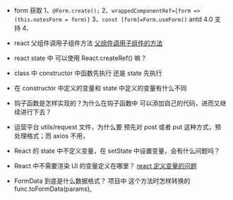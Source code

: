 - form 获取
  1、`@Form.create();`
  2、`wrappedComponentRef={form => (this.notesForm = form)}`
  3、`const [form]=Form.useForm()` antd 4.0 支持
  4、

- react
  父组件调用子组件方法 [父组件调用子组件的方法](https://www.jianshu.com/p/2a3055b84a67)

- react state 中 可以使用 React.createRef() 嘛？

- class 中 constructor 中函数先执行 还是 state 先执行

- 在 constructor 中定义的变量和 state 中定义的变量有什么不同

- 钩子函数是怎样实现的？为什么在钩子函数中 可以添加自己的代码，进而又继续进行下去？

- 运营平台 utils/request 文件，为什么要 预先对 post 或者 put 这种方式，预处理格式；而 axios 不用，

- React 的 state 中不定义变量，在 setState 中设置变量，会有什么问题吗？

- React 中不需要渲染 UI 的变量定义在哪里？ [react 定义变量的问题](http://www.imooc.com/wenda/detail/528922)

- FormData 到底是什么数据格式？ 项目中 这个方法时怎样转换的 func.toFormData(params),
